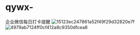 # qywx-
企业微信每日打卡提醒
![15123ec247861a52f49f29d32820e7f](https://user-images.githubusercontent.com/45651627/200809624-4efb5ad8-2b61-4a8d-a50b-070cade3a110.jpg)
![4979ab7124ff0cf412a8c9350dfcea8](https://user-images.githubusercontent.com/45651627/200809670-37ded93d-af1d-4ae6-95f7-425275a2f697.jpg)
